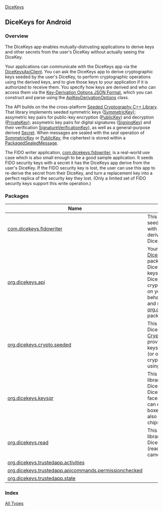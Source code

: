 [DiceKeys](./index.md)

## DiceKeys for Android

### Overview

The DiceKeys app enables mutually-distrusting applications to derive keys and
other secrets from the user's DiceKey without actually seeing the DiceKey.

Your applications can communicate with the DiceKeys app via the [DiceKeysApiClient](org.dicekeys.api/-dice-keys-api-client/index.md).
You can ask the DiceKeys app to derive cryptographic keys seeded by the user's DiceKey,
to perform cryptographic operations using the derived keys,
and to give those keys to your application if it is authorized to receive them.
You specify how keys are derived and who can access them via the
[Key-Derivation Options JSON Format](https://dicekeys.github.io/seeded-crypto/key_derivation_options_format.html/),
which you can construct and parse using the [ApiKeyDerivationOptions](org.dicekeys.api/-api-key-derivation-options/index.md) class.

The API builds on the the cross-platform
[Seeded Cryptography C++ Library](https://dicekeys.github.io/seeded-crypto/).
That library implements seeded
symmetric keys ([SymmetricKey](org.dicekeys.crypto.seeded/-symmetric-key/index.md));
assymetric key pairs for public-key encryption ([PublicKey](org.dicekeys.crypto.seeded/-public-key/index.md)) and decryption ([PrivateKey](org.dicekeys.crypto.seeded/-private-key/index.md));
assymetric key pairs for digital signatures ([SigningKey](org.dicekeys.crypto.seeded/-signing-key/index.md)) and their verification [SignatureVerificationKey](org.dicekeys.crypto.seeded/-signature-verification-key/index.md)),
as well as a general-purpose derived [Secret](org.dicekeys.crypto.seeded/-secret/index.md).
When messages are sealed with the *seal* operation of [SymmetricKey](org.dicekeys.crypto.seeded/-symmetric-key/index.md) or [PublicKey](org.dicekeys.crypto.seeded/-public-key/index.md),
the ciphertext is stored within a [PackagedSealedMessage](org.dicekeys.crypto.seeded/-packaged-sealed-message/index.md).

The FIDO writer application, [com.dicekeys.fidowriter](com.dicekeys.fidowriter/index.md), is a real-world
use case which is also small enough to be a good sample application.
It seeds FIDO security keys with a secret it has the DiceKeys app derive
from the user's DiceKey.
If the FIDO security key is lost, the user can use this app to re-derive the
secret from their DiceKey, and turn a replacement key into a perfect replica
of the security key they lost.
(Only a limited set of FIDO security keys support this write operation.)

### Packages

| Name | Summary |
|---|---|
| [com.dicekeys.fidowriter](com.dicekeys.fidowriter/index.md) | This *sample* application seeds FIDO security keys with cryptographic keys derived from the user's DiceKey. |
| [org.dicekeys.api](org.dicekeys.api/index.md) | Your can use the [DiceKeysApiClient](org.dicekeys.api/-dice-keys-api-client/index.md) in this package to ask the DiceKeys app to derive keys from the user's DiceKey, and to perform cryptographic operations on your application's behalf. This package uses and returns keys from the [org.dicekeys.crypto.seeded](org.dicekeys.crypto.seeded/index.md) package. |
| [org.dicekeys.crypto.seeded](org.dicekeys.crypto.seeded/index.md) | This wrapper for the DiceKeys [Seeded Cryptography C++ Library](https://dicekeys.github.io/seeded-crypto/), provides cryptographic keys seeded by DiceKeys (or other strings) and cryptographic operations using those keys. |
| [org.dicekeys.keysqr](org.dicekeys.keysqr/index.md) | This *primarily internal* library is used by the DiceKeys app to represent DiceKeys as a square of faces (or KeySqr), which can not only represent boxes of six-sided dice but also square of two-sided chips. |
| [org.dicekeys.read](org.dicekeys.read/index.md) | This *primarily internal* library is used by the DiceKeys app to scan (read) DiceKeys with a camera. |
| [org.dicekeys.trustedapp.activities](org.dicekeys.trustedapp.activities/index.md) |  |
| [org.dicekeys.trustedapp.apicommands.permissionchecked](org.dicekeys.trustedapp.apicommands.permissionchecked/index.md) |  |
| [org.dicekeys.trustedapp.state](org.dicekeys.trustedapp.state/index.md) |  |

### Index

[All Types](alltypes/index.md)